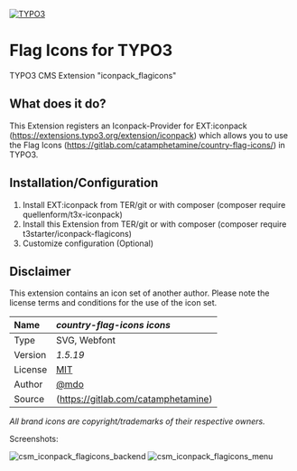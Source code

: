 [![TYPO3](https://img.shields.io/badge/TYPO3-iconpack-%23f49700?style=for-the-badge)](https://extensions.typo3.org/extension/iconpack/)

# Flag Icons for TYPO3

TYPO3 CMS Extension "iconpack_flagicons"

## What does it do?

This Extension registers an Iconpack-Provider for EXT:iconpack (https://extensions.typo3.org/extension/iconpack) which allows you to use the Flag Icons (https://gitlab.com/catamphetamine/country-flag-icons/) in TYPO3.

## Installation/Configuration

1. Install EXT:iconpack from TER/git or with composer (composer require quellenform/t3x-iconpack)
2. Install this Extension from TER/git or with composer (composer require t3starter/iconpack-flagicons)
3. Customize configuration (Optional)

## Disclaimer

This extension contains an icon set of another author. Please note the license terms and conditions for the use of the icon set.

| Name    | _country-flag-icons icons_                                    |
| :------ |:--------------------------------------------------------------|
| Type    | SVG, Webfont                                                  |
| Version | _1.5.19_                                                      |
| License | [MIT](https://opensource.org/licenses/MIT)                    |
| Author  | [@mdo](https://gitlab.com/catamphetamine/country-flag-icons/) |
| Source  | (https://gitlab.com/catamphetamine)                           |

_All brand icons are copyright/trademarks of their respective owners._

Screenshots:

![csm_iconpack_flagicons_backend](https://github.com/user-attachments/assets/07b3eb7b-9461-433d-b292-ee8926301208)
![csm_iconpack_flagicons_menu](https://github.com/user-attachments/assets/f57b0d37-bb37-4e7c-9a62-99b7c571e253)
